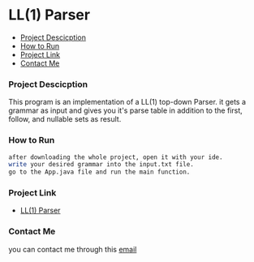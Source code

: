 <h1>LL(1) Parser</h1>

- [Project Descicption](#project-descicption)
- [How to Run](#how-to-run)
- [Project Link](#project-link)
- [Contact Me](#contact-me)


### Project Descicption
This program is an implementation of a LL(1) top-down Parser. it gets a grammar as input and gives you it's parse table in addition to the first, follow, and nullable sets as result.


### How to Run
```bash
after downloading the whole project, open it with your ide.
write your desired grammar into the input.txt file.
go to the App.java file and run the main function.
```

### Project Link
- [LL(1) Parser](https://github.com/GKalhori/LL1_Parser/)

### Contact Me
you can contact me through this [email](ghazalkalhori@yahoo.com)
